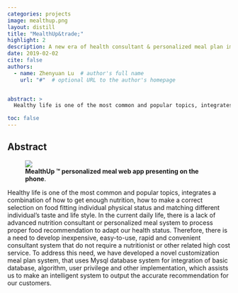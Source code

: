 ```yaml
---
categories: projects
image: mealthup.png
layout: distill
title: "MealthUp&trade;"
highlight: 2
description: A new era of health consultant & personalized meal plan implemented machine learning techniques.
date: 2019-02-02
cite: false
authors:
  - name: Zhenyuan Lu  # author's full name
    url: "#"  # optional URL to the author's homepage


abstract: >
  Healthy life is one of the most common and popular topics, integrates a combination of how to get enough nutrition, how to make a correct selection on food fitting individual physical status and matching different individual’s taste and life style. In the current daily life, there is a lack of advanced nutrition consultant or personalized meal system to process proper food recommendation to adapt our health status. Therefore, there is a need to develop inexpensive, easy-to-use, rapid and convenient consultant system that do not require a nutritionist or other related high cost service. To address this need, we have developed a novel customization meal plan system, that uses Mysql database system for integration of basic database, algorithm, user privilege and other implementation, which assists us to make an intelligent system to output the accurate recommendation for our customers.

toc: false
---
```


## Abstract

<figure>
<img src="{{ '/assets/img/projects/mealthup.png' | relative_url }}" />
<figcaption>
<strong> MealthUp &trade; personalized meal web app presenting on the phone</strong>.
</figcaption>
</figure>

Healthy life is one of the most common and popular topics, integrates a combination of how to get enough nutrition, how to make a correct selection on food fitting individual physical status and matching different individual’s taste and life style. In the current daily life, there is a lack of advanced nutrition consultant or personalized meal system to process proper food recommendation to adapt our health status. Therefore, there is a need to develop inexpensive, easy-to-use, rapid and convenient consultant system that do not require a nutritionist or other related high cost service. To address this need, we have developed a novel customization meal plan system, that uses Mysql database system for integration of basic database, algorithm, user privilege and other implementation, which assists us to make an intelligent system to output the accurate recommendation for our customers.
